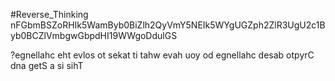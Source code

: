 #Reverse_Thinking
nFGbmBSZoRHIk5WamByb0BiZlh2QyVmY5NEIk5WYgUGZph2ZlR3UgU2c1Byb0BCZlVmbgwGbpdHI19WWgoDdulGS

?egnellahc eht evlos ot sekat ti tahw evah uoy od egnellahc desab otpyrC dna getS a si sihT
